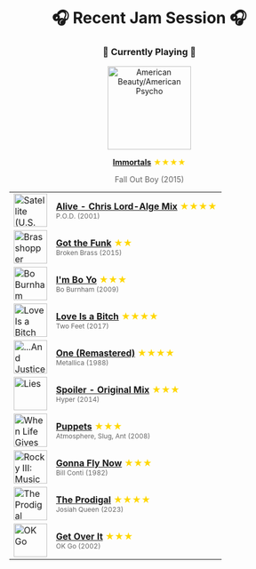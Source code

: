 <div align='center'>

# 🎧 Recent Jam Session 🎧

<h3>🎵 Currently Playing 🎵</h3>

<a href="https://open.spotify.com/track/3Te8uLyit6X3ncNW8Fp3K2"><img src="https://i.scdn.co/image/ab67616d0000b2733cf1c1dbcfa3f1ab7282719b" width="150" height="150" alt="American Beauty/American Psycho" /></a>

<b><a href="https://open.spotify.com/track/3Te8uLyit6X3ncNW8Fp3K2">Immortals</a></b><span style="color: gold;"> ★★★★</span>

<span style="color: #666;">Fall Out Boy (2015)</span>

<table style='margin: 0 auto; max-width: 550px;'>
<tr>
<td width="60"><a href="https://open.spotify.com/track/1X4Ntw6Lbaa1ACgilCqMpr"><img src="https://i.scdn.co/image/ab67616d0000b27395741aa186187b05e0653245" width="60" height="60" alt="Satellite (U.S. Version)" /></a></td>
<td><b><a href="https://open.spotify.com/track/1X4Ntw6Lbaa1ACgilCqMpr">Alive - Chris Lord-Alge Mix</a></b> <span style="color: gold;"> ★★★★</span><br><span style="font-size: 12px; color: #666;">P.O.D. (2001)</span></td>
</tr>
<tr>
<td width="60"><a href="https://open.spotify.com/track/32RRGRH38k9vgBdAXCTAB7"><img src="https://i.scdn.co/image/ab67616d0000b273f7cf7286c6924c4391fb1a66" width="60" height="60" alt="Brasshopper" /></a></td>
<td><b><a href="https://open.spotify.com/track/32RRGRH38k9vgBdAXCTAB7">Got the Funk</a></b> <span style="color: gold;"> ★★</span><br><span style="font-size: 12px; color: #666;">Broken Brass (2015)</span></td>
</tr>
<tr>
<td width="60"><a href="https://open.spotify.com/track/2PrGlRpPayQ4JFztXWTEx2"><img src="https://i.scdn.co/image/ab67616d0000b2733567ee8c68e23bfae8d210af" width="60" height="60" alt="Bo Burnham" /></a></td>
<td><b><a href="https://open.spotify.com/track/2PrGlRpPayQ4JFztXWTEx2">I'm Bo Yo</a></b> <span style="color: gold;"> ★★★</span><br><span style="font-size: 12px; color: #666;">Bo Burnham (2009)</span></td>
</tr>
<tr>
<td width="60"><a href="https://open.spotify.com/track/6MiVIH3fQlmz44jGx2DXn4"><img src="https://i.scdn.co/image/ab67616d0000b273b7ee50d904524efd47009114" width="60" height="60" alt="Love Is a Bitch" /></a></td>
<td><b><a href="https://open.spotify.com/track/6MiVIH3fQlmz44jGx2DXn4">Love Is a Bitch</a></b> <span style="color: gold;"> ★★★★</span><br><span style="font-size: 12px; color: #666;">Two Feet (2017)</span></td>
</tr>
<tr>
<td width="60"><a href="https://open.spotify.com/track/0LAcM6I7ijW4VVW0aytl1t"><img src="https://i.scdn.co/image/ab67616d0000b273be54746b374358970b5e617a" width="60" height="60" alt="...And Justice for All (Remastered Deluxe Box Set)" /></a></td>
<td><b><a href="https://open.spotify.com/track/0LAcM6I7ijW4VVW0aytl1t">One (Remastered)</a></b> <span style="color: gold;"> ★★★★</span><br><span style="font-size: 12px; color: #666;">Metallica (1988)</span></td>
</tr>
<tr>
<td width="60"><a href="https://open.spotify.com/track/3BcEpBfEx2mOyCSJWIHSvu"><img src="https://i.scdn.co/image/ab67616d0000b273b0222d2ff7d5f263639c9548" width="60" height="60" alt="Lies" /></a></td>
<td><b><a href="https://open.spotify.com/track/3BcEpBfEx2mOyCSJWIHSvu">Spoiler - Original Mix</a></b> <span style="color: gold;"> ★★★</span><br><span style="font-size: 12px; color: #666;">Hyper (2014)</span></td>
</tr>
<tr>
<td width="60"><a href="https://open.spotify.com/track/3vnk9AsovxewWkXdPLZQEW"><img src="https://i.scdn.co/image/ab67616d0000b27380ed8fe3bc537839f250ee8a" width="60" height="60" alt="When Life Gives You Lemons, You Paint That Shit Gold" /></a></td>
<td><b><a href="https://open.spotify.com/track/3vnk9AsovxewWkXdPLZQEW">Puppets</a></b> <span style="color: gold;"> ★★★</span><br><span style="font-size: 12px; color: #666;">Atmosphere, Slug, Ant (2008)</span></td>
</tr>
<tr>
<td width="60"><a href="https://open.spotify.com/track/6C2PfemHQul77DVpnvuAIs"><img src="https://i.scdn.co/image/ab67616d0000b273559769036607549f92579d08" width="60" height="60" alt="Rocky III: Music From The Motion Picture" /></a></td>
<td><b><a href="https://open.spotify.com/track/6C2PfemHQul77DVpnvuAIs">Gonna Fly Now</a></b> <span style="color: gold;"> ★★★</span><br><span style="font-size: 12px; color: #666;">Bill Conti (1982)</span></td>
</tr>
<tr>
<td width="60"><a href="https://open.spotify.com/track/3ui3UHjpXpWiQjoLwuENB8"><img src="https://i.scdn.co/image/ab67616d0000b273618551d2d0f2d446b2b97959" width="60" height="60" alt="The Prodigal" /></a></td>
<td><b><a href="https://open.spotify.com/track/3ui3UHjpXpWiQjoLwuENB8">The Prodigal</a></b> <span style="color: gold;"> ★★★★</span><br><span style="font-size: 12px; color: #666;">Josiah Queen (2023)</span></td>
</tr>
<tr>
<td width="60"><a href="https://open.spotify.com/track/0SLOiJClXkAZluClYpke95"><img src="https://i.scdn.co/image/ab67616d0000b27363bd80f6f88dd62da7ef193c" width="60" height="60" alt="OK Go" /></a></td>
<td><b><a href="https://open.spotify.com/track/0SLOiJClXkAZluClYpke95">Get Over It</a></b> <span style="color: gold;"> ★★★</span><br><span style="font-size: 12px; color: #666;">OK Go (2002)</span></td>
</tr>
</table>
</div>

